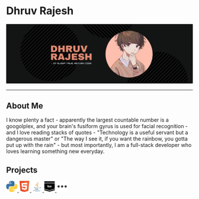 <h1> Dhruv Rajesh </h1>

<!--Banner + caption -->
<p align="center">
  <img alt="banner" src="/gbanner.png">
</p>

<hr>

<h2> About Me </h2>
<p> I know plenty a fact - apparently the largest countable number is a googolplex, and your brain's fusiform gyrus is used for facial recognition - and I love reading stacks of quotes - "Technology is a useful servant but a dangerous master" or "The way I see it, if you want the rainbow, you gotta put up with the rain" - but most importantly, I am a full-stack developer who loves learning something new everyday. </p>

<h2> Projects </h2>
<p>
  <a href="https://drv-rajesh.github.io/projects/python"> <img src="/assets/python_icon.png" width="30" height="30" class="custom-img"> </a>
  <a href="https://drv-rajesh.github.io/projects/htmlfive"> <img src="/assets/html_icon.png" width="30" height="30" class="custom-img"> </a>
  <a href="https://drv-rajesh.github.io/projects/java"> <img src="/assets/java_icon.png" width="30" height="30" class="custom-img"> </a>
  <a href="https://drv-rajesh.github.io/projects/lua"> <img src="/assets/lua_icon.png" width="30" height="30" class="custom-img"> </a>
  <a href="https://drv-rajesh.github.io/projects/other"> <img src="/assets/other_icon.png" width="30" height="30" class="custom-img"> </a>
</p>
